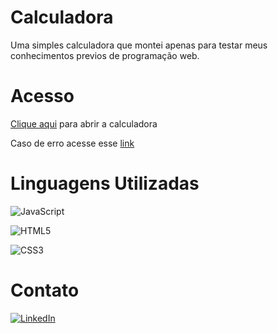 # Calculadora

Uma simples calculadora que montei apenas para testar meus conhecimentos previos de programação web.

# Acesso

[Clique aqui](https://calculadora-bagaggio.netlify.app) para abrir a calculadora

Caso de erro acesse esse [link](https://lucasdmt1.github.io/Desafio-Bagaggio/)

# Linguagens Utilizadas

![JavaScript](https://img.shields.io/badge/JavaScript-F7DF1E?style=for-the-badge&logo=javascript&logoColor=black)

![HTML5](https://img.shields.io/badge/HTML5-E34F26?style=for-the-badge&logo=html5&logoColor=white)

![CSS3](https://img.shields.io/badge/CSS3-1572B6?style=for-the-badge&logo=css3&logoColor=white)


# Contato

[![LinkedIn](https://img.shields.io/badge/LinkedIn-0077B5?style=for-the-badge&logo=linkedin&logoColor=white)](https://www.linkedin.com/in/lucas-almeida-b84b8b287/)








